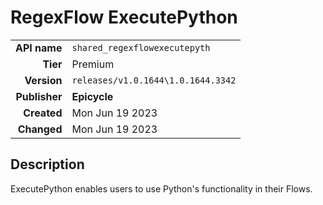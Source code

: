 # RegexFlow ExecutePython
| | |
|-:|-|
|**API name**|`shared_regexflowexecutepyth`|
|**Tier**|Premium|
|**Version**|`releases/v1.0.1644\1.0.1644.3342`|
|**Publisher**|**Epicycle**|
|**Created**|Mon Jun 19 2023|
|**Changed**|Mon Jun 19 2023|

## Description
ExecutePython enables users to use Python's functionality in their Flows.
